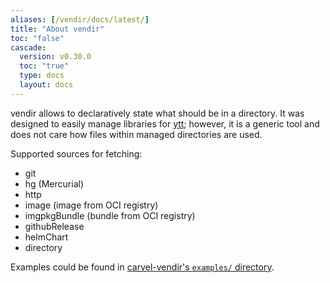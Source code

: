 ```yaml
---
aliases: [/vendir/docs/latest/]
title: "About vendir"
toc: "false"
cascade:
  version: v0.30.0
  toc: "true"
  type: docs
  layout: docs
---
```


vendir allows to declaratively state what should be in a directory. It was designed to easily manage libraries for [ytt](/ytt); however, it is a generic tool and does not care how files within managed directories are used.

Supported sources for fetching:

- git
- hg (Mercurial)
- http
- image (image from OCI registry)
- imgpkgBundle (bundle from OCI registry)
- githubRelease
- helmChart
- directory

Examples could be found in [carvel-vendir's `examples/` directory](https://github.com/vmware-tanzu/carvel-vendir/tree/develop/examples).
